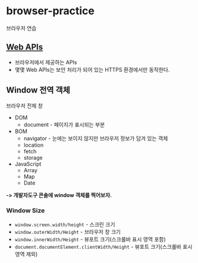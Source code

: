 # browser-practice

브라우저 연습

## [Web APIs](https://developer.mozilla.org/en-US/docs/Web/API)

- 브라우저에서 제공하는 APIs
- 몇몇 Web APIs는 보안 처리가 되어 있는 HTTPS 환경에서만 동작한다.

## Window 전역 객체

브라우저 전체 창

- DOM
  - document - 페이지가 표시되는 부분
- BOM
  - navigator - 눈에는 보이지 않지만 브라우저 정보가 담겨 있는 객체
  - location
  - fetch
  - storage
- JavaScript
  - Array
  - Map
  - Date

**-> 개발자도구 콘솔에 window 객체를 찍어보자.**

### Window Size

- `window.screen.width/height` - 스크린 크기
- `window.outerWidth/Height` - 브라우저 창 크기
- `window.innerWidth/Height` - 뷰포트 크기(스크롤바 표시 영역 포함)
- `document.documentElement.clientWidth/Height` - 뷰포트 크기(스크롤바 표시 영역 제외)
